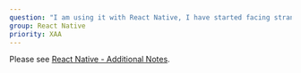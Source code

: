 ```yaml
---
question: "I am using it with React Native, I have started facing strange issues?"
group: React Native
priority: XAA
---
```


Please see
[React Native - Additional Notes](/workaround/stompjs/rx-stomp/ng2-stompjs/react-native-additional-notes.html).
